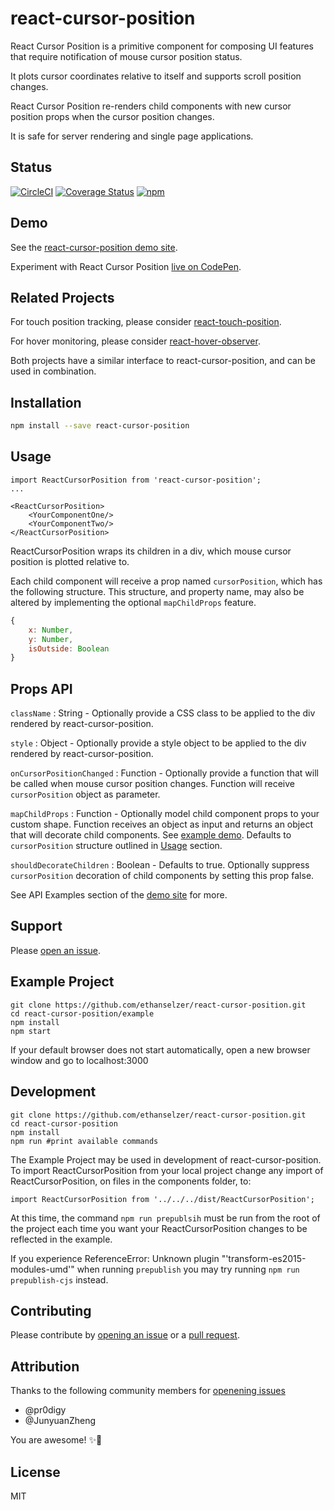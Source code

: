 # react-cursor-position

React Cursor Position is a primitive component for composing UI features that require notification of
mouse cursor position status.

It plots cursor coordinates relative to itself and supports scroll position changes.

React Cursor Position re-renders child components with new cursor position props when the cursor position changes.

It is safe for server rendering and single page applications.

## Status

[![CircleCI](https://img.shields.io/circleci/project/github/ethanselzer/react-cursor-position.svg)](https://circleci.com/gh/ethanselzer/react-cursor-position)
[![Coverage Status](https://coveralls.io/repos/github/ethanselzer/react-cursor-position/badge.svg?branch=master)](https://coveralls.io/github/ethanselzer/react-cursor-position?branch=master)
[![npm](https://img.shields.io/npm/v/react-cursor-position.svg)](https://www.npmjs.com/package/react-cursor-position)

## Demo

See the [react-cursor-position demo site](https://ethanselzer.github.io/react-cursor-position).

Experiment with React Cursor Position [live on CodePen](http://codepen.io/ethanselzer/pen/ryayLK).

## Related Projects

For touch position tracking, please consider [react-touch-position](https://www.npmjs.com/package/react-touch-position).

For hover monitoring, please consider [react-hover-observer](https://www.npmjs.com/package/react-hover-observer).

Both projects have a similar interface to react-cursor-position, and can be used in combination.

## Installation

```sh
npm install --save react-cursor-position
```

## Usage

```JSX
import ReactCursorPosition from 'react-cursor-position';
...

<ReactCursorPosition>
    <YourComponentOne/>
    <YourComponentTwo/>
</ReactCursorPosition>
```
ReactCursorPosition wraps its children in a div, which mouse cursor position
is plotted relative to.

Each child component will receive a prop named `cursorPosition`, which has the following structure.
This structure, and property name, may also be altered by implementing the optional `mapChildProps` feature.

```JavaScript
{
    x: Number,
    y: Number,
    isOutside: Boolean
}
```

## Props API

`className` : String - Optionally provide a CSS class to be applied to the div rendered by react-cursor-position.

`style` : Object - Optionally provide a style object to be applied to the div rendered by react-cursor-position.

`onCursorPositionChanged` : Function - Optionally provide a function that will be called when mouse cursor position changes.
Function will receive `cursorPosition` object as parameter.

`mapChildProps` : Function - Optionally model child component props to your custom shape. Function receives an
object as input and returns an object that will decorate child components.
See [example demo](https://ethanselzer.github.io/react-cursor-position/#/map-child-props).
Defaults to `cursorPosition` structure outlined in [Usage](#usage) section.

`shouldDecorateChildren` : Boolean - Defaults to true. Optionally suppress `cursorPosition` decoration of child components by
setting this prop false.

See API Examples section of the [demo site](https://ethanselzer.github.io/react-cursor-position/#/) for more.

## Support

Please [open an issue](https://github.com/ethanselzer/react-cursor-position/issues).

## Example Project

```ssh
git clone https://github.com/ethanselzer/react-cursor-position.git
cd react-cursor-position/example
npm install
npm start
```

If your default browser does not start automatically, open a new browser window and go to localhost:3000

## Development

```ssh
git clone https://github.com/ethanselzer/react-cursor-position.git
cd react-cursor-position
npm install
npm run #print available commands
```
The Example Project may be used in development of react-cursor-position. To import ReactCursorPosition
from your local project change any import of ReactCursorPosition, on files in the components folder, to:

`import ReactCursorPosition from '../../../dist/ReactCursorPosition';`

At this time, the command `npm run prepublsih` must be run from the root of the project each time you want
your ReactCursorPosition changes to be reflected in the example.

If you experience ReferenceError: Unknown plugin "'transform-es2015-modules-umd'" when running
`prepublish` you may try running `npm run prepublish-cjs` instead.


## Contributing

Please contribute by [opening an issue](https://github.com/ethanselzer/react-cursor-position/issues)
or a [pull request](https://github.com/ethanselzer/react-cursor-position/compare/).

## Attribution

Thanks to the following community members for
[openening issues](https://github.com/ethanselzer/react-cursor-position/issues?q=is%3Aissue+is%3Aclosed)
* @pr0digy
* @JunyuanZheng

You are awesome! ✨💫

## License

MIT
